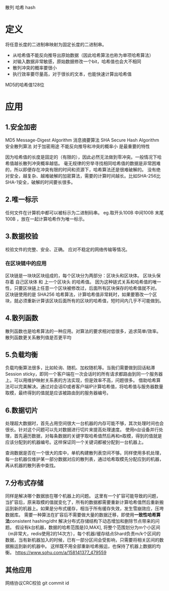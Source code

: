 散列 哈希 hash

# 定义

将任意长度的二进制串映射为固定长度的二进制串。

- 从哈希值不能反向推导出原始数据（因此哈希算法也称为单项哈希算法）
- 对输入数据非常敏感，原始数据修改一个bit，哈希值也会大不相同
- 散列冲突的概率要很小
- 执行效率要尽量高，对于很长的文本，也能快速计算出哈希值

MD5的哈希值128位

# 应用

## 1.安全加密

MD5 Message-Digest Algorithm 消息摘要算法 
SHA Secure Hash Algorithm 安全散列算法 
对于加密用途 不能反向推导和冲突的概率小 是最重要的特性

因为哈希值的长度是固定的（有限的），因此必然无法做到零冲突。一般情况下哈希值越长散列冲突概率越低。 
毫无规律的穷举寻找相同哈希值的数据是非常困难的，所以即便存在冲突有限的时间和资源下，哈希算法还是很难破解的。 
没有绝对安全，越复杂、越难破解的加密算法，需要的计算时间越长。比如SHA-256比SHA-1安全，破解的时间要长很多。

## 2.唯一标示

任何文件在计算机中都可以被标示为二进制码串。 
eg.取开头100B 中间100B 末尾100B ，放在一起计算哈希作为唯一标示。

## 3.数据校验

校验文件的完整、安全、正确。 
应对不稳定的网络传输等情况。

### 在区块链中的应用

区块链是一块块区块组成的，每个区块分为两部分：区块头和区块体。 
区块头保存着 自己区块体 和 上一个区块头 的哈希值。 
因为这种链式关系和哈希值的唯一性，只要区块链上任意一个区块被修改过，后面所有区块保存的哈希值就不对。 
区块链使用的是 SHA256 哈希算法，计算哈希值非常耗时，如果要篡改一个区块，就必须重新计算该区块后面所有的区块的哈希值，短时间内几乎不可能做到。

## 4.散列函数

散列函数也是哈希算法的一种应用。对算法的要求相对低很多，追求简单/效率。 
散列函数更关系散列值是否更平均

## 5.负载均衡

负载均衡算法很多，比如轮询、随机、加权随机等。当我们需要做到回话粘滞Session sticky，即同一个客户端在一次会话时的所有请求都路由到同一个服务器上。可以用维护映射关系表的方法实现，但是效率不高，问题很多。 
借助哈希算法可以完美解决。通过对会话ID或者客户端IP计算哈希值，将哈希值与服务器数量取模，最终得到的值就是应该被路由到的服务器编号。

## 6.数据切片

处理超大数据时，首先占用空间很大一台机器的内存可能不够，其次处理时间也会很长。针对这个问题可以先对数据进行切片来提高处理速度。 
使用n台设备并行处理，首先遍历数据，对每条数据的关键字取哈希值然后再和n取模，得到的值就是应该分配到的机器编号。这样保证同一个关键词都被分配到一台机器上。

查询数据是否在一个很大的库中，单机构建散列表空间不够。同样使用多机处理，每一台机器仅维护某一部分数据对应的散列表，通过哈希取模先分配应到的机器，再从机器的散列表中查找。

## 7.分布式存储

同样是解决哪个数据放在哪个机器上的问题。 
这里有一个扩容可能导致的问题，当扩容后，原来取模的值就变化了，所有的数据都需要重新计算哈希值然后重新搬运到新的机器上。如果是分布式缓存，相当于所有缓存失效，发生雪崩效应，压垮数据库。 
需要一种算法在扩容后不需要做大量的数据迁移，即使用**一致性哈希算法**consistent hashing/dht 解决分布式存储结构下动态增加和删除节点带来的问题。 
假设有k台机器，数据的哈希范围是[0,MAX], 将整个范围划分为m个小区间（m非常大，redis使用2的14次方），每个机器/缓存结点Shard负责m/k个区间的数据，当有新机器加入的时候，已有一部分区间会受影响，只需要将相关区间的数据搬运到新的机器中。 这样既不用全部重新哈希搬运，也保持了机器上数据的均衡。 
https://www.sohu.com/a/158141377_479559

## 其他应用

网络协议CRC校验 git commit id